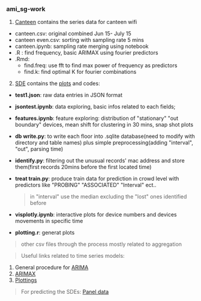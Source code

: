 ### ami_sg-work
1. [Canteen] contains the series data for canteen wifi
  * canteen.csv: original combined Jun 15- July 15
  * canteen even.csv: sorting with sampling rate 5 mins
  * canteen.ipynb: sampling rate merging using notebook
  * .R : find frequency, basic ARIMAX using fourier predictors
  * .Rmd:
    - find.freq: use fft to find max power of frequency as predictors
    - find.k: find optimal K for fourier combinations
2. [SDE] contains the [plots] and codes:
  * __test1.json__: raw data entries in JSON format
  * __jsontest.ipynb__: data exploring, basic infos related to each fields;
  * __features.ipynb__: feature exploring: distribution of "stationary" "out boundary" devices, mean shift for clustering in 30 mins, snap shot plots
  * __db write.py__: to write each floor into .sqlite database(need to modify with directory and table names) plus simple preprocessing(adding "interval", "out", parsing time)
  * __identify.py__: filtering out the unusual records' mac address and store them(first records 20mins before the first located time)
  * __treat train.py__: produce train data for prediction in crowd level with predictors like "PROBING" "ASSOCIATED" "Interval" ect.. 
      
     > in "interval" use the median excluding the "lost" ones identified before
  * __visplotly.ipynb__: interactive plots for device numbers and devices movements in specific time
  * __plotting.r__: generat plots
  
  > other csv files through the process mostly related to aggregation

> Useful links related to time series models:
  1. General procedure for [ARIMA]
  2. [ARIMAX]
  3. [Plottings]

> For predicting the SDEs:
  [Panel data]


[Canteen]: https://github.com/Ellen-Co2/ami_sg-work/tree/editing/canteen
[SDE]: https://github.com/Ellen-Co2/ami_sg-work/tree/editing/SDE
[plots]: https://github.com/Ellen-Co2/ami_sg-work/tree/editing/SDE/plots
[ARIMA]: https://www.otexts.org/fpp/8/7
[ARIMAX]: http://robjhyndman.com/hyndsight/arimax/
[Plottings]: http://librestats.com/2012/06/11/autoplot-graphical-methods-with-ggplot2/
[Panel data]: http://www.princeton.edu/~otorres/Panel101R.pdf
